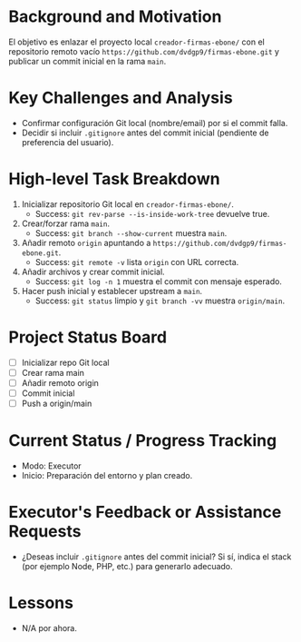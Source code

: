 # Background and Motivation

El objetivo es enlazar el proyecto local `creador-firmas-ebone/` con el repositorio remoto vacío `https://github.com/dvdgp9/firmas-ebone.git` y publicar un commit inicial en la rama `main`.

# Key Challenges and Analysis

- Confirmar configuración Git local (nombre/email) por si el commit falla.
- Decidir si incluir `.gitignore` antes del commit inicial (pendiente de preferencia del usuario).

# High-level Task Breakdown

1) Inicializar repositorio Git local en `creador-firmas-ebone/`.
   - Success: `git rev-parse --is-inside-work-tree` devuelve true.
2) Crear/forzar rama `main`.
   - Success: `git branch --show-current` muestra `main`.
3) Añadir remoto `origin` apuntando a `https://github.com/dvdgp9/firmas-ebone.git`.
   - Success: `git remote -v` lista `origin` con URL correcta.
4) Añadir archivos y crear commit inicial.
   - Success: `git log -n 1` muestra el commit con mensaje esperado.
5) Hacer push inicial y establecer upstream a `main`.
   - Success: `git status` limpio y `git branch -vv` muestra `origin/main`.

# Project Status Board

- [ ] Inicializar repo Git local
- [ ] Crear rama main
- [ ] Añadir remoto origin
- [ ] Commit inicial
- [ ] Push a origin/main

# Current Status / Progress Tracking

- Modo: Executor
- Inicio: Preparación del entorno y plan creado.

# Executor's Feedback or Assistance Requests

- ¿Deseas incluir `.gitignore` antes del commit inicial? Si sí, indica el stack (por ejemplo Node, PHP, etc.) para generarlo adecuado.

# Lessons

- N/A por ahora.
